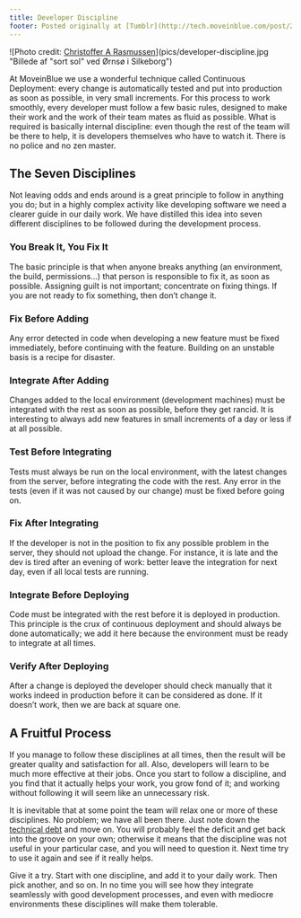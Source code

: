 ```yaml
---
title: Developer Discipline
footer: Posted originally at [Tumblr](http://tech.moveinblue.com/post/20182111059/developer-discipline) on 2012-03-30.
---
```


![Photo credit: [Christoffer A Rasmussen](http://sv.wikipedia.org/wiki/Fil:Fugle,_%C3%B8rns%C3%B8_073.jpg)](pics/developer-discipline.jpg "Billede af "sort sol" ved Ørnsø i Silkeborg")

At MoveinBlue we use a wonderful technique called Continuous Deployment: every change is automatically tested and put into production as soon as possible, in very small increments. For this process to work smoothly, every developer must follow a few basic rules, designed to make their work and the work of their team mates as fluid as possible. What is required is basically internal discipline: even though the rest of the team will be there to help, it is developers themselves who have to watch it. There is no police and no zen master.

## The Seven Disciplines

Not leaving odds and ends around is a great principle to follow in anything you do; but in a highly complex activity like developing software we need a clearer guide in our daily work. We have distilled this idea into seven different disciplines to be followed during the development process.

### You Break It, You Fix It

The basic principle is that when anyone breaks anything (an environment, the build, permissions…) that person is responsible to fix it, as soon as possible. Assigning guilt is not important; concentrate on fixing things. If you are not ready to fix something, then don’t change it.

### Fix Before Adding

Any error detected in code when developing a new feature must be fixed immediately, before continuing with the feature. Building on an unstable basis is a recipe for disaster.

### Integrate After Adding

Changes added to the local environment (development machines) must be integrated with the rest as soon as possible, before they get rancid. It is interesting to always add new features in small increments of a day or less if at all possible.

### Test Before Integrating

Tests must always be run on the local environment, with the latest changes from the server, before integrating the code with the rest. Any error in the tests (even if it was not caused by our change) must be fixed before going on.

### Fix After Integrating

If the developer is not in the position to fix any possible problem in the server, they should not upload the change. For instance, it is late and the dev is tired after an evening of work: better leave the integration for next day, even if all local tests are running.

### Integrate Before Deploying

Code must be integrated with the rest before it is deployed in production. This principle is the crux of continuous deployment and should always be done automatically; we add it here because the environment must be ready to integrate at all times.

### Verify After Deploying

After a change is deployed the developer should check manually that it works indeed in production before it can be considered as done. If it doesn’t work, then we are back at square one.

## A Fruitful Process

If you manage to follow these disciplines at all times, then the result will be greater quality and satisfaction for all. Also, developers will learn to be much more effective at their jobs. Once you start to follow a discipline, and you find that it actually helps your work, you grow fond of it; and working without following it will seem like an unnecessary risk.

It is inevitable that at some point the team will relax one or more of these disciplines. No problem; we have all been there. Just note down the [technical debt](http://www.codinghorror.com/blog/2009/02/paying-down-your-technical-debt.html) and move on. You will probably feel the deficit and get back into the groove on your own; otherwise it means that the discipline was not useful in your particular case, and you will need to question it. Next time try to use it again and see if it really helps.

Give it a try. Start with one discipline, and add it to your daily work. Then pick another, and so on. In no time you will see how they integrate seamlessly with good development processes, and even with mediocre environments these disciplines will make them tolerable.

